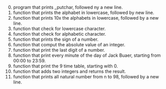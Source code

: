 0. program that prints _putchar, followed ny a new line.
1. function that prints the alphabet in lowercase, followed by new line.
2. function that prints 10x the alphabets in lowercase, followed by a new line.
3. function that check for lowercase character.
4. function that check for alphabetic character.
5. function that prints the sign of a number.
6. function that comput the absolute value of an integer.
7. function that print the last digit of a number.
8. function that print every minute of the day of Jack Buaer, starting from 00:00 to 23:59.
9. function that print the 9 time table, starting with 0.
10. function that adds two integers and returns the result.
11. function that prints all natural number from n to 98, followed by a new line.
